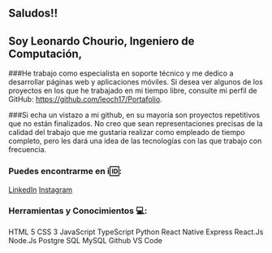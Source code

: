 ## Saludos!!

## Soy Leonardo Chourio, Ingeniero de Computación, 

###He trabajo como especialista en soporte técnico y me dedico a desarrollar páginas web y aplicaciones móviles.  Si desea ver algunos de los proyectos en los que he trabajado en mi tiempo libre, consulte mi perfil de GitHub: https://github.com/leoch17/Portafolio. 

###Si echa un vistazo a mi github, en su mayoría son proyectos repetitivos que no están finalizados. No creo que sean representaciones
precisas de la calidad del trabajo que me gustaria realizar como empleado de tiempo completo, pero les dará una idea de las tecnologías con
las que trabajo con frecuencia. 

### Puedes encontrarme en :information_source::id::

[LinkedIn](https://www.linkedin.com/in/leonardo-chourio-387839201/) [Instagram](https://www.instagram.com/leoch17/)

### Herramientas y Conocimientos :computer::

HTML 5
CSS 3
JavaScript
TypeScript
Python
React Native
Express
React.Js
Node.Js
Postgre SQL
MySQL
Github
VS Code



<!--
**leoch17/leoch17** is a ✨ _special_ ✨ repository because its `README.md` (this file) appears on your GitHub profile.

Here are some ideas to get you started:

- 🔭 I’m currently working on ...
- 🌱 I’m currently learning ...
- 👯 I’m looking to collaborate on ...
- 🤔 I’m looking for help with ...
- 💬 Ask me about ...
- 📫 How to reach me: ...
- 😄 Pronouns: ...
- ⚡ Fun fact: ...
-->
